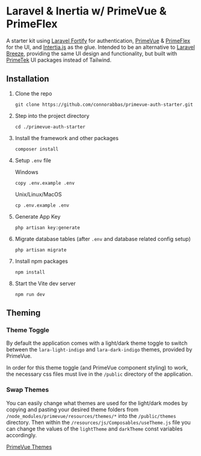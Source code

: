 # Laravel & Inertia w/ PrimeVue & PrimeFlex
A starter kit using [Laravel Fortify](https://laravel.com/docs/master/fortify) for authentication, [PrimeVue](https://primevue.org/) & [PrimeFlex](https://primeflex.org/) for the UI, and [Intertia.js](https://inertiajs.com/) as the glue. Intended to be an alternative to [Laravel Breeze](https://laravel.com/docs/master/starter-kits#laravel-breeze), providing the same UI design and functionality, but built with [PrimeTek](https://github.com/primefaces) UI packages instead of Tailwind.

## Installation 
1. Clone the repo
   ```
   git clone https://github.com/connorabbas/primevue-auth-starter.git
   ```

2. Step into the project directory
   ```
   cd ./primevue-auth-starter
   ```

3. Install the framework and other packages
   ```
   composer install
   ```

3. Setup `.env` file

   Windows
   ```
   copy .env.example .env
   ```
   Unix/Linux/MacOS
   ```
   cp .env.example .env
   ```
4. Generate App Key
   ```
   php artisan key:generate
   ```

5. Migrate database tables (after `.env` and database related config setup)
   ```
   php artisan migrate
   ```

6. Install npm packages
   ```
   npm install
   ```
7. Start the Vite dev server
   ```
   npm run dev
   ```

## Theming
### Theme Toggle
By default the application comes with a light/dark theme toggle to switch between the `lara-light-indigo` and `lara-dark-indigo` themes, provided by PrimeVue.

In order for this theme toggle (and PrimeVue component styling) to work, the necessary css files must live in the `/public` directory of the application.

### Swap Themes
You can easily change what themes are used for the light/dark modes by copying and pasting your desired theme folders from `/node_modules/primevue/resources/themes/*` into the `/public/themes` directory. Then within the `/resources/js/Composables/useTheme.js` file you can change the values of the `lightTheme` and `darkTheme` const variables accordingly.

[PrimeVue Themes](https://primevue.org/theming/#builtinthemes)